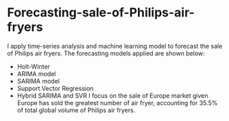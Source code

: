 # Forecasting-sale-of-Philips-air-fryers
I apply time-series analysis and machine learning model to forecast the sale of Philips air fryers. The forecasting models applied are shown below:
- Holt-Winter
- ARIMA model
- SARIMA model
- Support Vector Regression
- Hybrid SARIMA and SVR
I focus on the sale of Europe market given Europe has sold the greatest number of air fryer, accounting for 35.5% of total global volume of Philips air fryers.
